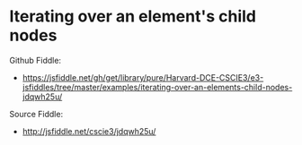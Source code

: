 # Iterating over an element's child nodes

Github Fiddle:
- https://jsfiddle.net/gh/get/library/pure/Harvard-DCE-CSCIE3/e3-jsfiddles/tree/master/examples/iterating-over-an-elements-child-nodes-jdqwh25u/

Source Fiddle:
- http://jsfiddle.net/cscie3/jdqwh25u/

